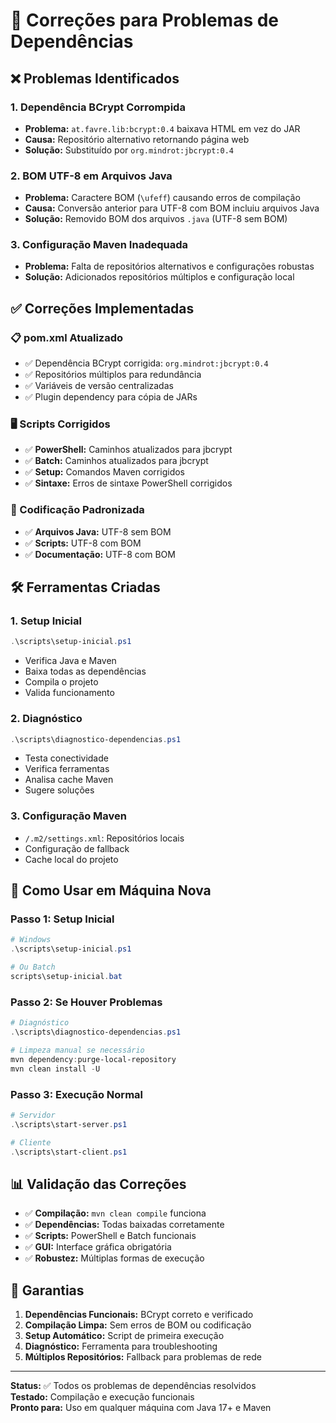 ﻿# 🔧 Correções para Problemas de Dependências

## ❌ Problemas Identificados

### 1. Dependência BCrypt Corrompida
- **Problema:** `at.favre.lib:bcrypt:0.4` baixava HTML em vez do JAR
- **Causa:** Repositório alternativo retornando página web
- **Solução:** Substituído por `org.mindrot:jbcrypt:0.4`

### 2. BOM UTF-8 em Arquivos Java
- **Problema:** Caractere BOM (`\ufeff`) causando erros de compilação
- **Causa:** Conversão anterior para UTF-8 com BOM incluiu arquivos Java
- **Solução:** Removido BOM dos arquivos `.java` (UTF-8 sem BOM)

### 3. Configuração Maven Inadequada
- **Problema:** Falta de repositórios alternativos e configurações robustas
- **Solução:** Adicionados repositórios múltiplos e configuração local

## ✅ Correções Implementadas

### 📋 pom.xml Atualizado
- ✅ Dependência BCrypt corrigida: `org.mindrot:jbcrypt:0.4`
- ✅ Repositórios múltiplos para redundância
- ✅ Variáveis de versão centralizadas
- ✅ Plugin dependency para cópia de JARs

### 🖥️ Scripts Corrigidos
- ✅ **PowerShell:** Caminhos atualizados para jbcrypt
- ✅ **Batch:** Caminhos atualizados para jbcrypt
- ✅ **Setup:** Comandos Maven corrigidos
- ✅ **Sintaxe:** Erros de sintaxe PowerShell corrigidos

### 📝 Codificação Padronizada
- ✅ **Arquivos Java:** UTF-8 sem BOM
- ✅ **Scripts:** UTF-8 com BOM
- ✅ **Documentação:** UTF-8 com BOM

## 🛠️ Ferramentas Criadas

### 1. Setup Inicial
```powershell
.\scripts\setup-inicial.ps1
```
- Verifica Java e Maven
- Baixa todas as dependências
- Compila o projeto
- Valida funcionamento

### 2. Diagnóstico
```powershell
.\scripts\diagnostico-dependencias.ps1
```
- Testa conectividade
- Verifica ferramentas
- Analisa cache Maven
- Sugere soluções

### 3. Configuração Maven
- `/.m2/settings.xml`: Repositórios locais
- Configuração de fallback
- Cache local do projeto

## 🚀 Como Usar em Máquina Nova

### Passo 1: Setup Inicial
```powershell
# Windows
.\scripts\setup-inicial.ps1

# Ou Batch
scripts\setup-inicial.bat
```

### Passo 2: Se Houver Problemas
```powershell
# Diagnóstico
.\scripts\diagnostico-dependencias.ps1

# Limpeza manual se necessário
mvn dependency:purge-local-repository
mvn clean install -U
```

### Passo 3: Execução Normal
```powershell
# Servidor
.\scripts\start-server.ps1

# Cliente
.\scripts\start-client.ps1
```

## 📊 Validação das Correções

- ✅ **Compilação:** `mvn clean compile` funciona
- ✅ **Dependências:** Todas baixadas corretamente
- ✅ **Scripts:** PowerShell e Batch funcionais
- ✅ **GUI:** Interface gráfica obrigatória
- ✅ **Robustez:** Múltiplas formas de execução

## 🎯 Garantias

1. **Dependências Funcionais:** BCrypt correto e verificado
2. **Compilação Limpa:** Sem erros de BOM ou codificação
3. **Setup Automático:** Script de primeira execução
4. **Diagnóstico:** Ferramenta para troubleshooting
5. **Múltiplos Repositórios:** Fallback para problemas de rede

---
**Status:** ✅ Todos os problemas de dependências resolvidos  
**Testado:** Compilação e execução funcionais  
**Pronto para:** Uso em qualquer máquina com Java 17+ e Maven

